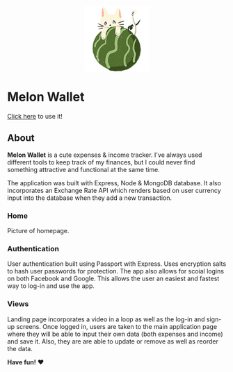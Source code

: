 <p align="center"><img src="/assets/kittenmelonREADME.png"></p>

# Melon Wallet

[Click here](https://alaanarg.github.io/Project2-WebApp-MelonWallet/) to use it!

## About

**Melon Wallet** is a cute expenses & income tracker. I've always used different tools to keep
track of my finances, but I could never find something attractive and functional at the same time.

The application was built with Express, Node & MongoDB database. It also incorporates an
Exchange Rate API which renders based on user currency input into the database when they add
a new transaction.

### Home

Picture of homepage.

### Authentication

User authentication built using Passport with Express. Uses encryption salts to hash user passwords for protection. The app also allows for scoial logins on both Facebook and Google. This allows the user an easiest and fastest way to log-in and use the app.

### Views

Landing page incorporates a video in a loop as well as the log-in and sign-up screens. Once logged in, users are taken to the main application page where they will be able to input their own data (both expenses and income) and save it. Also, they are are able to update or remove as well as reorder the data.


**Have fun!** :heart: